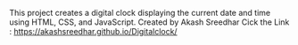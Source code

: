 This project creates a digital clock displaying the current date and time using HTML, CSS, and JavaScript.
Created by Akash Sreedhar 
Cick the Link : https://akashsreedhar.github.io/Digitalclock/
